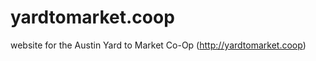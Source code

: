 yardtomarket.coop
=================

website for the Austin Yard to Market Co-Op (http://yardtomarket.coop)

